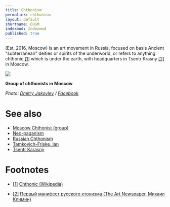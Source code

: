 ```yaml
---
title: Chthonism
permalink: chthonism
layout: default
shortname: CHSM
indexmod: Indexmod
published: true
---
```


(Est. 2016, Moscow) is an art movement in Russia, focused on basis Ancient "subterranean" deities or spirits of the underworld, or refers to anything chthonic <span id="a1">[\[1\]](#f1)</span> which is under the earth, with headquarters in Tsentr Krasny <span id="a2">[\[2\]](#f2)</span> in Moscow.

![](/encyclopedia/images/moscow-chthonists-2.jpg)

**Group of chthonists in Moscow**

*Photo: [Dmitry Jakovlev](jakovlev-dmitry-artist) / [Facebook](https://www.facebook.com/dmitry.yakovlev/about?lst=100008481991414%3A714859555%3A1525429921)*

# See also

+ [Moscow Chthonist (group)](moscow-chthonist-group)
+ [Neo-paganism](neo-paganism)
+ [Russian Chthonism](russian-chthonism)
+ [Tamkovich-Friske, Ian](tamkovich-friske-ian)
+ [Tsentr Karasny](tsentr-karasny)

# Footnotes

+ [[1]](#a1) <span id="f1"></span> [Chthonic (Wikipedia)](https://en.wikipedia.org/wiki/Chthonic)

+ [[2]](#a2) <span id="f2"></span> [Первый манифест русского хтонизма (The Art Newspaper, Михаил Климин)](http://www.theartnewspaper.ru/posts/4245)
